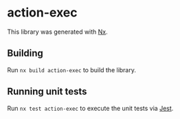 # action-exec

This library was generated with [Nx](https://nx.dev).

## Building

Run `nx build action-exec` to build the library.

## Running unit tests

Run `nx test action-exec` to execute the unit tests via [Jest](https://jestjs.io).
